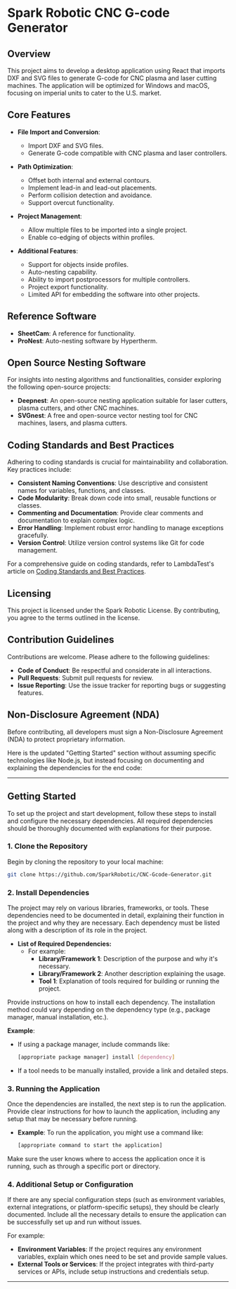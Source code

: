 # Spark Robotic CNC G-code Generator

## Overview

This project aims to develop a desktop application using React that imports DXF and SVG files to generate G-code for CNC plasma and laser cutting machines. The application will be optimized for Windows and macOS, focusing on imperial units to cater to the U.S. market.

## Core Features

- **File Import and Conversion**:
  - Import DXF and SVG files.
  - Generate G-code compatible with CNC plasma and laser controllers.

- **Path Optimization**:
  - Offset both internal and external contours.
  - Implement lead-in and lead-out placements.
  - Perform collision detection and avoidance.
  - Support overcut functionality.

- **Project Management**:
  - Allow multiple files to be imported into a single project.
  - Enable co-edging of objects within profiles.

- **Additional Features**:
  - Support for objects inside profiles.
  - Auto-nesting capability.
  - Ability to import postprocessors for multiple controllers.
  - Project export functionality.
  - Limited API for embedding the software into other projects.

## Reference Software

- **SheetCam**: A reference for functionality.
- **ProNest**: Auto-nesting software by Hypertherm.

## Open Source Nesting Software

For insights into nesting algorithms and functionalities, consider exploring the following open-source projects:

- **Deepnest**: An open-source nesting application suitable for laser cutters, plasma cutters, and other CNC machines. 
- **SVGnest**: A free and open-source vector nesting tool for CNC machines, lasers, and plasma cutters. 

## Coding Standards and Best Practices

Adhering to coding standards is crucial for maintainability and collaboration. Key practices include:

- **Consistent Naming Conventions**: Use descriptive and consistent names for variables, functions, and classes.
- **Code Modularity**: Break down code into small, reusable functions or classes.
- **Commenting and Documentation**: Provide clear comments and documentation to explain complex logic.
- **Error Handling**: Implement robust error handling to manage exceptions gracefully.
- **Version Control**: Utilize version control systems like Git for code management.

For a comprehensive guide on coding standards, refer to LambdaTest's article on [Coding Standards and Best Practices](https://www.lambdatest.com/learning-hub/coding-standards). 

## Licensing

This project is licensed under the Spark Robotic License. By contributing, you agree to the terms outlined in the license.

## Contribution Guidelines

Contributions are welcome. Please adhere to the following guidelines:

- **Code of Conduct**: Be respectful and considerate in all interactions.
- **Pull Requests**: Submit pull requests for review.
- **Issue Reporting**: Use the issue tracker for reporting bugs or suggesting features.

## Non-Disclosure Agreement (NDA)

Before contributing, all developers must sign a Non-Disclosure Agreement (NDA) to protect proprietary information.

Here is the updated "Getting Started" section without assuming specific technologies like Node.js, but instead focusing on documenting and explaining the dependencies for the end code:

---

## Getting Started

To set up the project and start development, follow these steps to install and configure the necessary dependencies. All required dependencies should be thoroughly documented with explanations for their purpose.

### 1. Clone the Repository

Begin by cloning the repository to your local machine:

```bash
git clone https://github.com/SparkRobotic/CNC-Gcode-Generator.git
```

### 2. Install Dependencies

The project may rely on various libraries, frameworks, or tools. These dependencies need to be documented in detail, explaining their function in the project and why they are necessary. Each dependency must be listed along with a description of its role in the project.

- **List of Required Dependencies:**
  - For example:
    - **Library/Framework 1**: Description of the purpose and why it's necessary.
    - **Library/Framework 2**: Another description explaining the usage.
    - **Tool 1**: Explanation of tools required for building or running the project.
  
Provide instructions on how to install each dependency. The installation method could vary depending on the dependency type (e.g., package manager, manual installation, etc.).

**Example**:
- If using a package manager, include commands like:
  
  ```bash
  [appropriate package manager] install [dependency]
  ```

- If a tool needs to be manually installed, provide a link and detailed steps.

### 3. Running the Application

Once the dependencies are installed, the next step is to run the application. Provide clear instructions for how to launch the application, including any setup that may be necessary before running.

- **Example**: To run the application, you might use a command like:

  ```bash
  [appropriate command to start the application]
  ```

Make sure the user knows where to access the application once it is running, such as through a specific port or directory.

### 4. Additional Setup or Configuration

If there are any special configuration steps (such as environment variables, external integrations, or platform-specific setups), they should be clearly documented. Include all the necessary details to ensure the application can be successfully set up and run without issues.

For example:
- **Environment Variables**: If the project requires any environment variables, explain which ones need to be set and provide sample values.
- **External Tools or Services**: If the project integrates with third-party services or APIs, include setup instructions and credentials setup.

---


